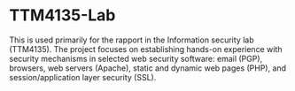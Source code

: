 # TTM4135-Lab
This is used primarily for the rapport in the Information security lab (TTM4135). The project focuses on establishing hands-on experience with security mechanisms in selected web security software: email (PGP), browsers, web servers (Apache), static and dynamic web pages (PHP), and session/application layer security (SSL).
